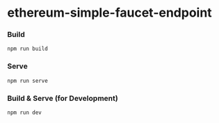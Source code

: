 # ethereum-simple-faucet-endpoint

### Build
```
npm run build
```

### Serve
```
npm run serve
```

### Build & Serve (for Development)
```
npm run dev
```